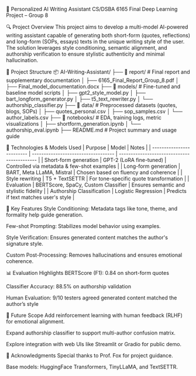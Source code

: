 🧠 Personalized AI Writing Assistant
CS/DSBA 6165 Final Deep Learning Project – Group 8

🔍 Project Overview
This project aims to develop a multi-model AI-powered writing assistant capable of generating both short-form (quotes, reflections) and long-form (SOPs, essays) texts in the unique writing style of the user. The solution leverages style conditioning, semantic alignment, and authorship verification to ensure stylistic authenticity and minimal hallucination.

📁 Project Structure
📦 AI-Writing-Assistant/
├── 📂 report/                   # Final report and supplementary documentation
│   ├── 6165_Final_Report_Group_8.pdf
│   ├── Final_model_documentation.docx
├── 📂 models/                   # Fine-tuned and baseline model scripts
│   ├── gpt2_style_model.py
│   ├── bart_longform_generator.py
│   ├── t5_text_rewriter.py
│   └── authorship_classifier.py
├── 📂 data/                     # Preprocessed datasets (quotes, blogs, SOPs)
│   ├── quotes_personal.csv
│   ├── sop_samples.csv
│   └── author_labels.csv
├── 📂 notebooks/               # EDA, training logs, metric visualizations
│   ├── shortform_generation.ipynb
│   └── authorship_eval.ipynb
├── README.md                   # Project summary and usage guide

🔧 Technologies & Models Used
| Purpose                   | Model                               | Notes                                       |
| ------------------------- | ----------------------------------- | ------------------------------------------- |
| Short-form generation     | GPT-2 (LoRA fine-tuned)             | Controlled via metadata & few-shot examples |
| Long-form generation      | BART, Meta LLaMA, Mistral           | Chosen based on fluency and coherence       |
| Style rewriting           | T5 + TextSETTR                      | For tone-specific quote transformation      |
| Evaluation                | BERTScore, SpaCy, Custom Classifier | Ensures semantic and stylistic fidelity     |
| Authorship Classification | Logistic Regression                 | Predicts if text matches user's style       |

🎯 Key Features
Style Conditioning: Metadata tags like tone, theme, and formality help guide generation.

Few-shot Prompting: Stabilizes model behavior using examples.

Style Verification: Ensures generated content matches the author's signature style.

Custom Post-Processing: Removes hallucinations and ensures emotional coherence.

📊 Evaluation Highlights
BERTScore (F1): 0.84 on short-form quotes

Classifier Accuracy: 88.5% on authorship validation

Human Evaluation: 9/10 testers agreed generated content matched the author’s style

🧠 Future Scope
Add reinforcement learning with human feedback (RLHF) for emotional alignment.

Expand authorship classifier to support multi-author confusion matrix.

Explore integration with web UIs like Streamlit or Gradio for public demo.

🙌 Acknowledgments
Special thanks to Prof. Fox for project guidance.

Base models: HuggingFace Transformers, TinyLLaMA, and TextSETTR.
